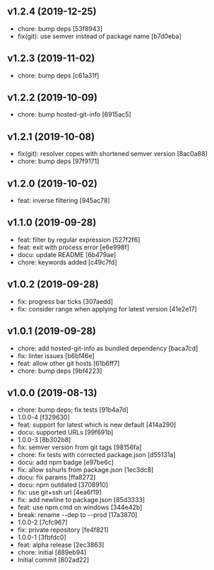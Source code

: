 
## v1.2.4 (2019-12-25)

- chore: bump deps [53f8943]
- fix(git): use semver instead of package name [b7d0eba]

## v1.2.3 (2019-11-02)

- chore: bump deps [c61a31f]

## v1.2.2 (2019-10-09)

- chore: bump hosted-git-info [6915ac5]

## v1.2.1 (2019-10-08)

- fix(git): resolver copes with shortened semver version [8ac0a88]
- chore: bump deps [97f9171]

## v1.2.0 (2019-10-02)

- feat: inverse filtering [945ac78]

## v1.1.0 (2019-09-28)

- feat: filter by regular expression [527f2f6]
- feat: exit with process error [e6e998f]
- docu: update README [6b479ae]
- chore: keywords added [c49c7fd]

## v1.0.2 (2019-09-28)

- fix: progress bar ticks [307aedd]
- fix: consider range when applying for latest version [41e2e17]

## v1.0.1 (2019-09-28)

- chore: add hosted-git-info as bundled dependency [baca7cd]
- fix: linter issues [b6bf46e]
- feat: allow other git hosts [61b6ff7]
- chore: bump deps [9bf4223]

## v1.0.0 (2019-08-13)

- chore: bump deps; fix tests [91b4a7d]
- 1.0.0-4 [f329630]
- feat: support for latest which is new default [414a290]
- docu: supported URLs [99f691b]
- 1.0.0-3 [8b302b8]
- fix: semver version from git tags [98156fa]
- chore: fix tests with corrected package.json [d55131a]
- docu: add npm badge [e97be6c]
- fix: allow sshurls from package.json [1ec3dc8]
- docu: fix params [ffa8272]
- docu: npm outdated [3708910]
- fix: use git+ssh url [4ea6f19]
- fix: add newline to package.json [85d3333]
- feat: use npm.cmd on windows [344e42b]
- break: rename --dep to --prod [17a3870]
- 1.0.0-2 [7cfc967]
- fix: private repository [fe4f821]
- 1.0.0-1 [3fbfdc0]
- feat: alpha release [2ec3863]
- chore: initial [889eb94]
- Initial commit [802ad22]
